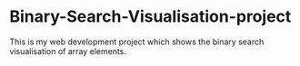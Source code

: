 # Binary-Search-Visualisation-project
This is my web development project which shows the binary search visualisation of array elements.
